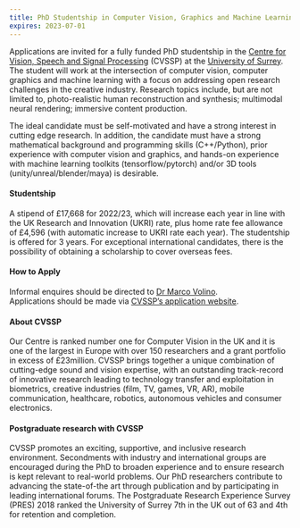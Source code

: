 ```yaml
---
title: PhD Studentship in Computer Vision, Graphics and Machine Learning
expires: 2023-07-01
---
```

Applications are invited for a fully funded PhD studentship in the <a href="https://www.surrey.ac.uk/centre-vision-speech-signal-processing" target="_blank">Centre for Vision, Speech and Signal Processing</a> (CVSSP) at the <a href="https://www.surrey.ac.uk/" target="_blank">University of Surrey</a>. The student will work at the intersection of computer vision, computer graphics and machine learning with a focus on addressing open research challenges in the creative industry. Research topics include, but are not limited to, photo-realistic human reconstruction and synthesis; multimodal neural rendering; immersive content production.

The ideal candidate must be self-motivated and have a strong interest in cutting edge research. In addition, the candidate must have a strong mathematical background and programming skills (C++/Python), prior experience with computer vision and graphics, and hands-on experience with machine learning toolkits (tensorflow/pytorch) and/or 3D tools (unity/unreal/blender/maya) is desirable.  

#### Studentship
A stipend of £17,668 for 2022/23, which will increase each year in line with the UK Research and Innovation (UKRI) rate, plus home rate fee allowance of £4,596 (with automatic increase to UKRI rate each year). The studentship is offered for 3 years. For exceptional international candidates, there is the possibility of obtaining a scholarship to cover overseas fees.

#### How to Apply
Informal enquires should be directed to <a href="mailto:m.volino@surrey.ac.uk" target="_blank">Dr Marco Volino</a>.
<br>
Applications should be made via <a href="https://www.surrey.ac.uk/postgraduate/vision-speech-and-signal-processing-phd">CVSSP’s application website</a>.


#### About CVSSP
Our Centre is ranked number one for Computer Vision in the UK and it is one of the largest in Europe with over 150 researchers and a grant portfolio in excess of £23million. CVSSP brings together a unique combination of cutting-edge sound and vision expertise, with an outstanding track-record of innovative research leading to technology transfer and exploitation in biometrics, creative industries (film, TV, games, VR, AR), mobile communication, healthcare, robotics, autonomous vehicles and consumer electronics.

#### Postgraduate research with CVSSP
CVSSP promotes an exciting, supportive, and inclusive research environment. Secondments with industry and international groups are encouraged during the PhD to broaden experience and to ensure research is kept relevant to real-world problems. Our PhD researchers contribute to advancing the state-of-the art through publication and by participating in leading international forums. The Postgraduate Research Experience Survey (PRES) 2018 ranked the University of Surrey 7th in the UK out of 63 and 4th for retention and completion.
